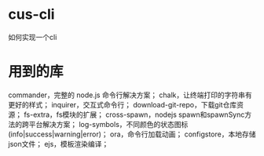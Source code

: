 # cus-cli
如何实现一个cli

# 用到的库
commander，完整的 node.js 命令行解决方案；
chalk，让终端打印的字符串有更好的样式；
inquirer，交互式命令行；
download-git-repo，下载git仓库资源；
fs-extra，fs模块的扩展；
cross-spawn，nodejs spawn和spawnSync方法的跨平台解决方案；
log-symbols，不同颜色的状态图标(info|success|warning|error)；
ora，命令行加载动画；
configstore，本地存储json文件；
ejs，模板渲染编译；
